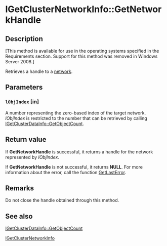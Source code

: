 # IGetClusterNetworkInfo::GetNetworkHandle

## Description

[This method is available for use in the operating systems specified in the Requirements
section. Support for this method was removed in Windows Server 2008.]

Retrieves a handle to a [network](https://learn.microsoft.com/previous-versions/windows/desktop/mscs/networks).

## Parameters

### `lObjIndex` [in]

A number representing the zero-based index of the target network. *lObjIndex* is
restricted to the number that can be retrieved by calling
[IGetClusterDataInfo::GetObjectCount](https://learn.microsoft.com/previous-versions/windows/desktop/api/cluadmex/nf-cluadmex-igetclusterdatainfo-getobjectcount).

## Return value

If **GetNetworkHandle** is
successful, it returns a handle for the network represented by *lObjIndex*.

If **GetNetworkHandle** is not
successful, it returns **NULL**. For more information about the error, call the function
[GetLastError](https://learn.microsoft.com/windows/desktop/api/errhandlingapi/nf-errhandlingapi-getlasterror).

## Remarks

Do not close the handle obtained through this method.

## See also

[IGetClusterDataInfo::GetObjectCount](https://learn.microsoft.com/previous-versions/windows/desktop/api/cluadmex/nf-cluadmex-igetclusterdatainfo-getobjectcount)

[IGetClusterNetworkInfo](https://learn.microsoft.com/previous-versions/windows/desktop/api/cluadmex/nn-cluadmex-igetclusternetworkinfo)